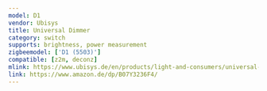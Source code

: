 ```yaml
---
model: D1
vendor: Ubisys
title: Universal Dimmer 
category: switch
supports: brightness, power measurement
zigbeemodel: ['D1 (5503)']
compatible: [z2m, deconz]
mlink: https://www.ubisys.de/en/products/light-and-consumers/universal-dimmer-d1/
link: https://www.amazon.de/dp/B07Y3236F4/
---
```

